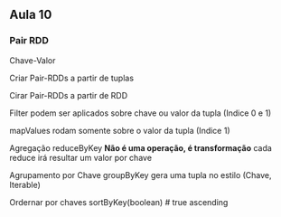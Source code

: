 ## Aula 10

### Pair RDD

Chave-Valor

Criar Pair-RDDs a partir de tuplas

Cirar Pair-RDDs a partir de RDD

Filter podem ser aplicados sobre chave ou valor da tupla (Indice 0 e 1)

mapValues rodam somente sobre o valor da tupla (Indice 1)

Agregação reduceByKey **Não é uma operação, é transformação**
cada reduce irá resultar um valor por chave

Agrupamento por Chave
groupByKey gera uma tupla no estilo (Chave, Iterable<Value>)

Ordernar por chaves sortByKey(boolean) # true ascending
